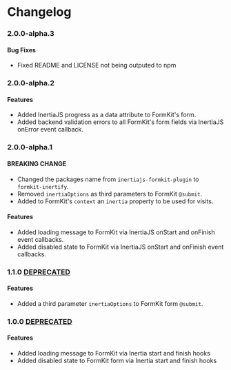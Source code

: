 # Changelog

### 2.0.0-alpha.3

#### Bug Fixes

* Fixed README and LICENSE not being outputed to npm

### 2.0.0-alpha.2

#### Features

* Added InertiaJS progress as a data attribute to FormKit's form.
* Added backend validation errors to all FormKit's form fields via InertiaJS onError event callback.

### 2.0.0-alpha.1

#### BREAKING CHANGE

* Changed the packages name from `inertiajs-formkit-plugin` to `formkit-inertify`.
* Removed `inertiaOptions` as third parameters to FormKit `@submit`.
* Added to FormKit's `context` an `inertia` property to be used for visits.

#### Features

* Added loading message to FormKit via InertiaJS onStart and onFinish event callbacks.
* Added disabled state to FormKit via InertiaJS onStart and onFinish event callbacks.

### 1.1.0 [DEPRECATED](https://www.npmjs.com/package/inertiajs-formkit-plugin)

#### Features

* Added a third parameter `inertiaOptions` to FormKit form `@submit`.

### 1.0.0 [DEPRECATED](https://www.npmjs.com/package/inertiajs-formkit-plugin)

#### Features

* Added loading message to FormKit via Inertia start and finish hooks
* Added disabled state to FormKit form via Inertia start and finish hooks
